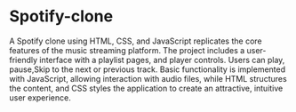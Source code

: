 # Spotify-clone
A Spotify clone using HTML, CSS, and JavaScript replicates the core features of the music streaming platform. The project includes a user-friendly interface with a  playlist pages, and player controls. Users can play, pause,Skip to the next or previous track. Basic functionality is implemented with JavaScript, allowing interaction with audio files, while HTML structures the content, and CSS styles the application to create an attractive, intuitive user experience.
